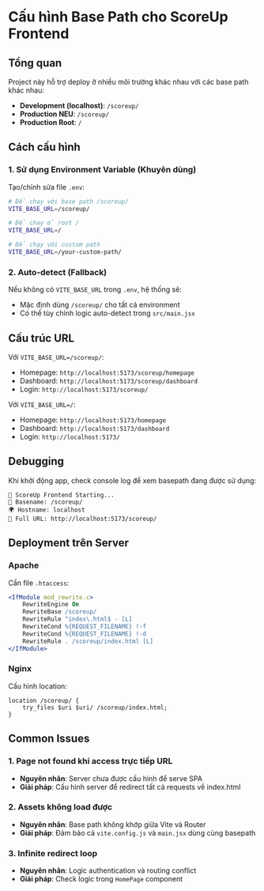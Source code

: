 # Cấu hình Base Path cho ScoreUp Frontend

## Tổng quan
Project này hỗ trợ deploy ở nhiều môi trường khác nhau với các base path khác nhau:

- **Development (localhost)**: `/scoreup/` 
- **Production NEU**: `/scoreup/`
- **Production Root**: `/`

## Cách cấu hình

### 1. Sử dụng Environment Variable (Khuyên dùng)

Tạo/chỉnh sửa file `.env`:

```bash
# Để chạy với base path /scoreup/
VITE_BASE_URL=/scoreup/

# Để chạy ở root /
VITE_BASE_URL=/

# Để chạy với custom path
VITE_BASE_URL=/your-custom-path/
```

### 2. Auto-detect (Fallback)

Nếu không có `VITE_BASE_URL` trong `.env`, hệ thống sẽ:
- Mặc định dùng `/scoreup/` cho tất cả environment
- Có thể tùy chỉnh logic auto-detect trong `src/main.jsx`

## Cấu trúc URL

Với `VITE_BASE_URL=/scoreup/`:

- Homepage: `http://localhost:5173/scoreup/homepage`
- Dashboard: `http://localhost:5173/scoreup/dashboard`  
- Login: `http://localhost:5173/scoreup/`

Với `VITE_BASE_URL=/`:

- Homepage: `http://localhost:5173/homepage`
- Dashboard: `http://localhost:5173/dashboard`
- Login: `http://localhost:5173/`

## Debugging

Khi khởi động app, check console log để xem basepath đang được sử dụng:

```
🚀 ScoreUp Frontend Starting...
📍 Basename: /scoreup/
🌍 Hostname: localhost
🔗 Full URL: http://localhost:5173/scoreup/
```

## Deployment trên Server

### Apache
Cần file `.htaccess`:
```apache
<IfModule mod_rewrite.c>
    RewriteEngine On
    RewriteBase /scoreup/
    RewriteRule ^index\.html$ - [L]
    RewriteCond %{REQUEST_FILENAME} !-f
    RewriteCond %{REQUEST_FILENAME} !-d
    RewriteRule . /scoreup/index.html [L]
</IfModule>
```

### Nginx  
Cấu hình location:
```nginx
location /scoreup/ {
    try_files $uri $uri/ /scoreup/index.html;
}
```

## Common Issues

### 1. Page not found khi access trực tiếp URL
- **Nguyên nhân**: Server chưa được cấu hình để serve SPA
- **Giải pháp**: Cấu hình server để redirect tất cả requests về index.html

### 2. Assets không load được  
- **Nguyên nhân**: Base path không khớp giữa Vite và Router
- **Giải pháp**: Đảm bảo cả `vite.config.js` và `main.jsx` dùng cùng basepath

### 3. Infinite redirect loop
- **Nguyên nhân**: Logic authentication và routing conflict
- **Giải pháp**: Check logic trong `HomePage` component